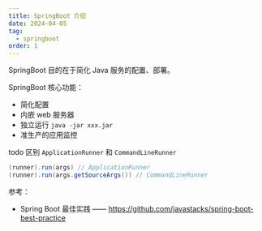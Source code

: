 ```yaml
---
title: SpringBoot 介绍
date: 2024-04-05
tag:
  - springboot
order: 1
---
```


SpringBoot 目的在于简化 Java 服务的配置、部署。

<!-- more -->

SpringBoot 核心功能：

- 简化配置
- 内嵌 web 服务器
- 独立运行 `java -jar xxx.jar`
- 准生产的应用监控

todo 区别 `ApplicationRunner` 和 `CommandLineRunner`

```java
(runner).run(args) // ApplicationRunner
(runner).run(args.getSourceArgs()) // CommandLineRunner
```

参考：

- Spring Boot 最佳实践 —— <https://github.com/javastacks/spring-boot-best-practice>
